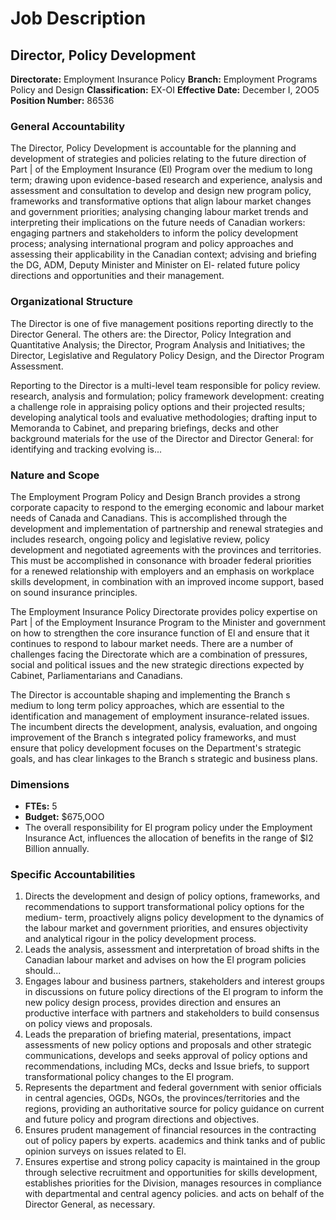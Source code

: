 # Job Description

## Director, Policy Development

**Directorate:** Employment Insurance Policy
**Branch:** Employment Programs Policy and Design
**Classification:** EX-OI
**Effective Date:** December I, 2OO5
**Position Number:** 86536

### General Accountability

The Director, Policy Development is accountable for the planning and development of strategies and policies relating to the future direction of Part | of the Employment Insurance (El) Program over the medium to long term; drawing upon evidence-based research and experience, analysis and assessment and consultation to develop and design new program policy, frameworks and transformative options that align labour market changes and government priorities; analysing changing labour market trends and interpreting their implications on the future needs of Canadian workers: engaging partners and stakeholders to inform the policy development process; analysing international program and policy approaches and assessing their applicability in the Canadian context; advising and briefing the DG, ADM, Deputy Minister and Minister on El- related future policy directions and opportunities and their management.

### Organizational Structure

The Director is one of five management positions reporting directly to the Director General. The others are: the Director, Policy Integration and Quantitative Analysis; the Director, Program Analysis and Initiatives; the Director, Legislative and Regulatory Policy Design, and the Director Program Assessment.

Reporting to the Director is a multi-level team responsible for policy review. research, analysis and formulation; policy framework development: creating a challenge role in appraising policy options and their projected results; developing analytical tools and evaluative methodologies; drafting input to Memoranda to Cabinet, and preparing briefings, decks and other background materials for the use of the Director and Director General: for identifying and tracking evolving is...

### Nature and Scope

The Employment Program Policy and Design Branch provides a strong corporate capacity to respond to the emerging economic and labour market needs of Canada and Canadians. This is accomplished through the development and implementation of partnership and renewal strategies and includes research, ongoing policy and legislative review, policy development and negotiated agreements with the provinces and territories. This must be accomplished in consonance with broader federal priorities for a renewed relationship with employers and an emphasis on workplace skills development, in combination with an improved income support, based on sound insurance principles.

The Employment Insurance Policy Directorate provides policy expertise on Part | of the Employment Insurance Program to the Minister and government on how to strengthen the core insurance function of El and ensure that it continues to respond to labour market needs. There are a number of challenges facing the Directorate which are a combination of pressures, social and political issues and the new strategic directions expected by Cabinet, Parliamentarians and Canadians.

The Director is accountable shaping and implementing the Branch s medium to long term policy approaches, which are essential to the identification and management of employment insurance-related issues. The incumbent directs the development, analysis, evaluation, and ongoing improvement of the Branch s integrated policy frameworks, and must ensure that policy development focuses on the Department's strategic goals, and has clear linkages to the Branch s strategic and business plans.

### Dimensions

*   **FTEs:** 5
*   **Budget:** $675,OOO
*   The overall responsibility for El program policy under the Employment Insurance Act, influences the allocation of benefits in the range of $I2 Billion annually.

### Specific Accountabilities

1.  Directs the development and design of policy options, frameworks, and recommendations to support transformational policy options for the medium- term, proactively aligns policy development to the dynamics of the labour market and government priorities, and ensures objectivity and analytical rigour in the policy development process.
2.  Leads the analysis, assessment and interpretation of broad shifts in the Canadian labour market and advises on how the El program policies should...
3.  Engages labour and business partners, stakeholders and interest groups in discussions on future policy directions of the El program to inform the new policy design process, provides direction and ensures an productive interface with partners and stakeholders to build consensus on policy views and proposals.
4.  Leads the preparation of briefing material, presentations, impact assessments of new policy options and proposals and other strategic communications, develops and seeks approval of policy options and recommendations, including MCs, decks and Issue briefs, to support transformational policy changes to the El program.
5.  Represents the department and federal government with senior officials in central agencies, OGDs, NGOs, the provinces/territories and the regions, providing an authoritative source for policy guidance on current and future policy and program directions and objectives.
6.  Ensures prudent management of financial resources in the contracting out of policy papers by experts. academics and think tanks and of public opinion surveys on issues related to El.
7.  Ensures expertise and strong policy capacity is maintained in the group through selective recruitment and opportunities for skills development, establishes priorities for the Division, manages resources in compliance with departmental and central agency policies. and acts on behalf of the Director General, as necessary.
